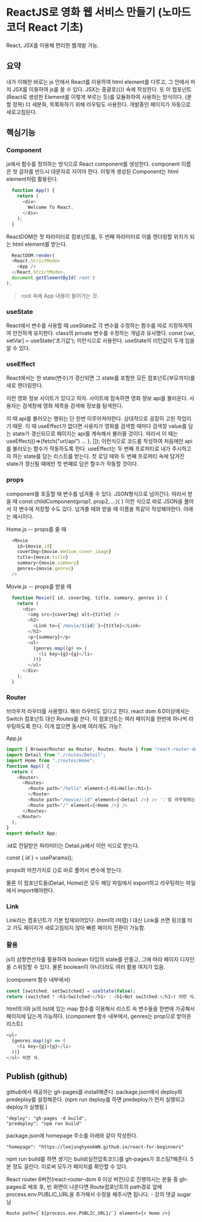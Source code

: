 # ReactJS로 영화 웹 서비스 만들기 (노마드코더 React 기초)

 React, JSX를 이용해 편리한 웹개발 가능.
 

## 요약
 내가 이해한 바로는 js 안에서 React를 이용하여 html element를 다루고, 그 안에서 마저 JSX를 이용하여 js를 쓸 수 있다. JSX는 중괄호({}) 속에 작성한다.
 또 이 컴포넌트(React로 생성한 Element를 이렇게 부르는 듯)를 모듈화하여 사용하는 방식이다. (분할 정복)
 더 세분화, 목록화하기 위해 라우팅도 사용한다.
 개발중인 페이지가 자동으로 새로고침된다.

## 핵심기능
 ### Component
  js에서 함수를 정의하는 방식으로 React component를 생성한다. component 이름은 첫 글자를 반드시 대문자로 지어야 한다.
  이렇게 생성된 Component는 html element처럼 활용된다.
  ```js
    function App() {
      return (
        <div>
          Welcome To React.
        </div>
      );
    }
  ```
  
  ReactDOM은 첫 파라미터로 컴포넌트를, 두 번째 파라미터로 이를 랜더링할 위치가 되는 html element를 받는다.
  ```js
    ReactDOM.render(
    <React.StrictMode>
      <App />
    </React.StrictMode>,
    document.getElementById('root')
  );
  ```
  > root 속에 App 내용이 들어가는 것.

 ### useState
  React에서 변수를 사용할 때 useState로 각 변수를 수정하는 함수를 따로 지정하게하여 안전하게 유지한다. class의 private 변수를 수정하는 개념과 유사했다.
  const [var, setVar] = useState('초기값'); 이런식으로 사용한다. useState의 리턴값이 두개 임을 알 수 있다.
 
 ### useEffect
  React에서는 한 state(변수)가 갱신되면 그 state를 포함한 모든 컴포넌트(부모까지)를 새로 랜더링한다.

  이런 영화 정보 사이트가 있다고 하자. 사이트에 접속하면 영화 정보 api를 불러온다. 사용자는 검색창에 영화 제목을 검색해 정보를 탐색한다.

  이 때 api를 불러오는 행위는 단 한번 이루어져야한다. 상대적으로 굉장히 고된 작업이기 때문.
  이 때 useEffect가 없다면 사용자가 영화를 검색할 때마다 검색창 value를 담는 state가 갱신되므로 페이지는 api를 계속해서 불러올 것이다.
  따라서 이 때는 useEffect(()=>{fetch("url/api") ... }, []); 이런식으로 코드를 작성하여 처음에만 api를 불러오는 함수가 작동하도록 한다.
  useEffect는 두 번째 프로퍼티로 내가 주시하고자 하는 state를 담는 리스트를 받는다. 첫 로딩 때와 두 번째 프로퍼티 속에 담겨진 state가 갱신될 때에만 첫 번째로 담은 함수가 작동할 것이다.
 
 ### props
  component를 호출할 때 변수를 넘겨줄 수 있다.
  JSON형식으로 넘어간다.
  따라서 받을 때 const childComponent(prop1, prop2, ...){ } 이런 식으로 바로 JSON을 풀어서 각 변수에 저장할 수도 있다.
  넘겨줄 때와 받을 때 이름을 똑같이 작성해야한다. 아래는 예시이다.

  Home.js -- props를 줄 때
  ```js
    <Movie
      id={movie.id}
      coverImg={movie.medium_cover_image}
      title={movie.title}
      summary={movie.summary}
      genres={movie.genres}
    />
  ```
  Movie.js -- props를 받을 때
  ```js
    function Movie({ id, coverImg, title, summary, genres }) {
      return (
        <div>
          <img src={coverImg} alt={title} />
          <h2>
            <Link to={`/movie/${id}`}>{title}</Link>
          </h2>
          <p>{summary}</p>
          <ul>
            {genres.map((g) => (
              <li key={g}>{g}</li>
            ))}
          </ul>
        </div>
      );
    }
  ```

 ### Router
  브라우저 라우터를 사용했다. 해쉬 라우터도 있다고 한다.
  react dom 6.0이상에서는 Switch 컴포넌트 대신 Routes를 쓴다. 이 컴포넌트는 여러 페이지를 한번에 하나씩 라우팅하도록 한다. 이게 없으면 동시에 여러개도 가능?.

  App.js
  ```js
  import { BrowserRouter as Router, Routes, Route } from "react-router-dom";
  import Detail from "./routes/Detail";
  import Home from "./routes/Home";
  function App() {
    return (
      <Router>
        <Routes>
          <Route path="/hello" element={<h1>Hello</h1>}>
          </Route>
          <Route path="/movie/:id" element={<Detail />} /> ':'로 라우팅하는 컴포넌트(엘리먼트)에 파라미터를 전달한다.
          <Route path="/" element={<Home />} />
        </Routes>
      </Router>
    );
  }
  export default App;
  ```
  
  :id로 전달받은 파라미터는 Detail.js에서 이런 식으로 받는다.
  
  const { id } = useParams();

  props와 마찬가지로 {}로 바로 풀어서 변수에 받는다.

  물론 이 컴포넌트들(Detail, Home)은 모두 해당 파일에서 export하고 라우팅하는 파일에서 import해야한다.

 ### Link
  Link라는 컴포넌트가 기본 탑재되어있다. (html의 l처럼)
  l 대신 Link를 쓰면 링크를 타고 가도 페이지가 새로고침되지 않아 빠른 페이지 전환이 가능함.

 ### 활용
  js의 삼항연산자를 활용하여 boolean 타입의 state를 만들고, 그에 따라 페이지 디자인을 스위칭할 수 있다.
  물론 boolean이 아니더라도 여러 활용 여지가 있음.
  
  (component 함수 내부에서)
  ```js
  const [switched, setSwitched] = useState(false);
  return (switched ? <h1>Switched!</h1> : <h1>Not switched.</h1>) 이런 식.
  ```

  html의 li와 js의 list에 있는 map 함수를 이용해서 리스트 속 변수들을 한번에 가공해서 페이지에 담는게 가능하다.
  (component 함수 내부에서, genres는 prop으로 받아온 리스트)
  ```js
  <ul>
    {genres.map((g) => (
      <li key={g}>{g}</li>
    ))}
  </ul> 이런 식.
  ```

## Publish (github)

  github에서 제공하는 gh-pages를 install해준다.
  package.json에서 deploy와 predeploy를 설정해준다. (npm run deploy를 하면 predeploy가 먼저 실행되고 deploy가 실행됨.)

    "deploy": "gh-pages -d build",
    "predeploy": "npm run build"

  package.json에 homepage 주소를 아래와 같이 작성한다.

    "homepage": "https://leejunghyeokWN.github.io/react-for-beginners"
  
  npm run build를 하면 생기는 build(실전압축코드)를 gh-pages가 호스팅?해준다. 5분 정도 걸린다.
  이로써 모두가 페이지를 확인할 수 있다.
  
  React router 6버전(react-router-dom 6 이상 버전)으로 진행하시는 분들 중 gh-pages로 배포 후, 빈 화면이 나온다면 Route컴포넌트의 path경로 앞에 process.env.PUBLIC_URL을 추가해서 수정을 해주시면 됩니다. - 강의 댓글 sugar님

  ```
  Route path={`${process.env.PUBLIC_URL}/`} element={< Home />}
  ```